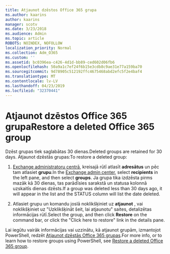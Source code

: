 ```yaml
---
title: Atjaunot dzēstos Office 365 grupa
ms.author: kaarins
author: kaarins
manager: scotv
ms.date: 3/23/2018
ms.audience: Admin
ms.topic: article
ROBOTS: NOINDEX, NOFOLLOW
localization_priority: Normal
ms.collection: Adm_O365
ms.custom: ''
ms.assetid: bc0396ea-c426-4d1d-bb89-ced602d06fb6
ms.openlocfilehash: 50a9a1c7ef24f6b15e3cdb8c9ae31e77a159ba70
ms.sourcegitcommit: 9d78905c512192ffc4675468abd2efc5f2e4baf4
ms.translationtype: MT
ms.contentlocale: lv-LV
ms.lasthandoff: 04/23/2019
ms.locfileid: "32370441"
---
```

# <a name="restore-a-deleted-office-365-group"></a><span data-ttu-id="f781d-102">Atjaunot dzēstos Office 365 grupa</span><span class="sxs-lookup"><span data-stu-id="f781d-102">Restore a deleted Office 365 group</span></span>

<span data-ttu-id="f781d-103">Dzēst grupas tiek saglabātas 30 dienas.</span><span class="sxs-lookup"><span data-stu-id="f781d-103">Deleted groups are retained for 30 days.</span></span> <span data-ttu-id="f781d-104">Atjaunot dzēstās grupas:</span><span class="sxs-lookup"><span data-stu-id="f781d-104">To restore a deleted group:</span></span>
  
1. <span data-ttu-id="f781d-105">[Exchange administratoru centrā](https://outlook.office365.com/ecp/), kreisajā rūtī atlasīt **adresātus** un pēc tam atlasiet **grupu**.</span><span class="sxs-lookup"><span data-stu-id="f781d-105">In the [Exchange admin center](https://outlook.office365.com/ecp/), select **recipients** in the left pane, and then select **groups**.</span></span> <span data-ttu-id="f781d-106">Ja grupa tika izdzēsta pirms mazāk kā 30 dienas, tas parādīsies sarakstā un statusa kolonnā uzskaitīs dienas dzēsts.</span><span class="sxs-lookup"><span data-stu-id="f781d-106">If a group was deleted less than 30 days ago, it will appear in the list and the STATUS column will list the date deleted.</span></span>
    
2. <span data-ttu-id="f781d-107">Atlasiet grupu un komandu joslā noklikšķiniet uz **atjaunot** , vai noklikšķiniet uz "Uzklikšķināt šeit, lai atjaunotu" saites, detalizētas informācijas rūtī.</span><span class="sxs-lookup"><span data-stu-id="f781d-107">Select the group, and then click **Restore** on the command bar, or click the "Click here to restore" link in the details pane.</span></span> 
    
<span data-ttu-id="f781d-108">Lai iegūtu vairāk informācijas vai uzzinātu, kā atjaunot grupām, izmantojot PowerShell, redzēt [Atjaunot dzēstās Office 365 grupas](https://go.microsoft.com/fwlink/?linkid=867802).</span><span class="sxs-lookup"><span data-stu-id="f781d-108">For more info, or to learn how to restore groups using PowerShell, see [Restore a deleted Office 365 group](https://go.microsoft.com/fwlink/?linkid=867802).</span></span>
  


